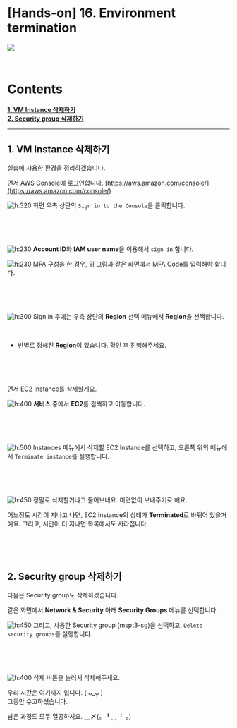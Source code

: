 
# [Hands-on] 16. Environment termination

![](./img/hands_on.png)

<br>

# Contents

**[1. VM Instance 삭제하기](#1-vm-instance-삭제하기)**  
**[2. Security group 삭제하기](#2-security-group-삭제하기)**

---

## 1. VM Instance 삭제하기

실습에 사용한 환경을 정리하겠습니다.

먼저 AWS Console에 로그인합니다.
[https://aws.amazon.com/console/](https://aws.amazon.com/console/)

![h:320](./img/aws_signin_1.png)
화면 우측 상단의 `Sign in to the Console`을 클릭합니다.

<br><br><br>

![h:230](./img/aws_signin_2.png)
**Account ID**와 **IAM user name**을 이용해서 `sign in` 합니다.

![h:230](./img/aws_signin_3.png)
[MFA](https://docs.aws.amazon.com/ko_kr/singlesignon/latest/userguide/enable-mfa.html) 구성을 한 경우, 위 그림과 같은 화면에서 MFA Code를 입력해야 합니다.

<br><br><br>

![h:300](./img/aws_signin_4.png)
Sign in 후에는 우측 상단의 **Region** 선택 메뉴에서 **Region**을 선택합니다.

<br>

- 반별로 정해진 **Region**이 있습니다. 확인 후 진행해주세요.

<br><br><br>

먼저 EC2 Instance를 삭제할게요.

![h:400](./img/aws_ec2_1.png)
**서비스** 중에서 **EC2**를 검색하고 이동합니다.

<br><br><br>

![h:500](./img/aws_ec2_16.png)
Instances 메뉴에서 삭제할 EC2 Instance를 선택하고, 오른쪽 위의 메뉴에서 `Terminate instance`를 실행합니다.

<br><br><br>

![h:450](./img/aws_ec2_17.png)
정말로 삭제할거냐고 물어보네요.
미련없이 보내주기로 해요.

어느정도 시간이 지나고 나면, EC2 Instance의 상태가 **Terminated**로 바뀌어 있을거예요.
그리고, 시간이 더 지나면 목록에서도 사라집니다.

<br><br><br>

## 2. Security group 삭제하기

다음은 Security group도 삭제하겠습니다.

같은 화면에서 **Network & Security** 아래 **Security Groups** 메뉴를 선택합니다.

![h:450](./img/aws_ec2_18.png)
그리고, 사용한 Security group (mspt3-sg)을 선택하고, `Delete security groups`를 실행합니다.

<br><br><br>

![h:400](./img/aws_ec2_19.png)
삭제 버튼을 눌러서 삭제해주세요.

우리 시간은 여기까지 입니다.   ( ᴗ_ᴗ̩̩ )  
그동안 수고하셨습니다. 

남은 과정도 모두 열공하셔요.  ＿〆(。╹‿ ╹ 。)